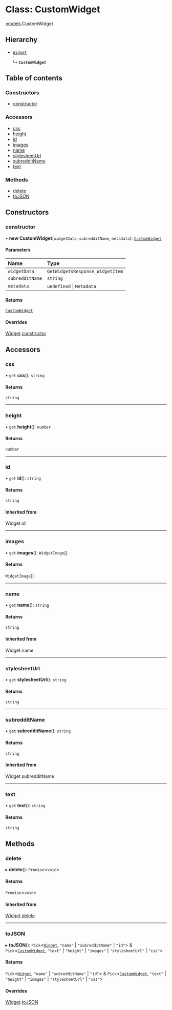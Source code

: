 # Class: CustomWidget

[models](../modules/models.md).CustomWidget

## Hierarchy

- [`Widget`](models.Widget.md)

  ↳ **`CustomWidget`**

## Table of contents

### Constructors

- [constructor](models.CustomWidget.md#constructor)

### Accessors

- [css](models.CustomWidget.md#css)
- [height](models.CustomWidget.md#height)
- [id](models.CustomWidget.md#id)
- [images](models.CustomWidget.md#images)
- [name](models.CustomWidget.md#name)
- [stylesheetUrl](models.CustomWidget.md#stylesheeturl)
- [subredditName](models.CustomWidget.md#subredditname)
- [text](models.CustomWidget.md#text)

### Methods

- [delete](models.CustomWidget.md#delete)
- [toJSON](models.CustomWidget.md#tojson)

## Constructors

### <a id="constructor" name="constructor"></a> constructor

• **new CustomWidget**(`widgetData`, `subredditName`, `metadata`): [`CustomWidget`](models.CustomWidget.md)

#### Parameters

| Name            | Type                            |
| :-------------- | :------------------------------ |
| `widgetData`    | `GetWidgetsResponse_WidgetItem` |
| `subredditName` | `string`                        |
| `metadata`      | `undefined` \| `Metadata`       |

#### Returns

[`CustomWidget`](models.CustomWidget.md)

#### Overrides

[Widget](models.Widget.md).[constructor](models.Widget.md#constructor)

## Accessors

### <a id="css" name="css"></a> css

• `get` **css**(): `string`

#### Returns

`string`

---

### <a id="height" name="height"></a> height

• `get` **height**(): `number`

#### Returns

`number`

---

### <a id="id" name="id"></a> id

• `get` **id**(): `string`

#### Returns

`string`

#### Inherited from

Widget.id

---

### <a id="images" name="images"></a> images

• `get` **images**(): `WidgetImage`[]

#### Returns

`WidgetImage`[]

---

### <a id="name" name="name"></a> name

• `get` **name**(): `string`

#### Returns

`string`

#### Inherited from

Widget.name

---

### <a id="stylesheeturl" name="stylesheeturl"></a> stylesheetUrl

• `get` **stylesheetUrl**(): `string`

#### Returns

`string`

---

### <a id="subredditname" name="subredditname"></a> subredditName

• `get` **subredditName**(): `string`

#### Returns

`string`

#### Inherited from

Widget.subredditName

---

### <a id="text" name="text"></a> text

• `get` **text**(): `string`

#### Returns

`string`

## Methods

### <a id="delete" name="delete"></a> delete

▸ **delete**(): `Promise`\<`void`\>

#### Returns

`Promise`\<`void`\>

#### Inherited from

[Widget](models.Widget.md).[delete](models.Widget.md#delete)

---

### <a id="tojson" name="tojson"></a> toJSON

▸ **toJSON**(): `Pick`\<[`Widget`](models.Widget.md), `"name"` \| `"subredditName"` \| `"id"`\> & `Pick`\<[`CustomWidget`](models.CustomWidget.md), `"text"` \| `"height"` \| `"images"` \| `"stylesheetUrl"` \| `"css"`\>

#### Returns

`Pick`\<[`Widget`](models.Widget.md), `"name"` \| `"subredditName"` \| `"id"`\> & `Pick`\<[`CustomWidget`](models.CustomWidget.md), `"text"` \| `"height"` \| `"images"` \| `"stylesheetUrl"` \| `"css"`\>

#### Overrides

[Widget](models.Widget.md).[toJSON](models.Widget.md#tojson)
